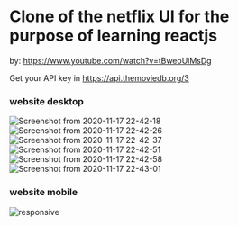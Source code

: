 # Clone of the netflix UI for the purpose of learning reactjs

by: https://www.youtube.com/watch?v=tBweoUiMsDg

Get your API key in https://api.themoviedb.org/3

### website desktop
![Screenshot from 2020-11-17 22-42-18](https://user-images.githubusercontent.com/69400902/99471919-5666b600-2926-11eb-9927-fc304fdf3759.png)
![Screenshot from 2020-11-17 22-42-26](https://user-images.githubusercontent.com/69400902/99471924-58c91000-2926-11eb-9c23-6c90303a18f4.png)
![Screenshot from 2020-11-17 22-42-37](https://user-images.githubusercontent.com/69400902/99471928-5b2b6a00-2926-11eb-965b-c8d41c65a34a.png)
![Screenshot from 2020-11-17 22-42-51](https://user-images.githubusercontent.com/69400902/99471934-5e265a80-2926-11eb-9173-d2d0d53bcffa.png)
![Screenshot from 2020-11-17 22-42-58](https://user-images.githubusercontent.com/69400902/99471941-5ff01e00-2926-11eb-9026-9affe7874070.png)
![Screenshot from 2020-11-17 22-43-01](https://user-images.githubusercontent.com/69400902/99471946-62527800-2926-11eb-95c0-fa6ae21b231a.png)


### website mobile
![responsive](https://user-images.githubusercontent.com/69400902/99471289-063b2400-2925-11eb-843b-9e8b54f55984.gif)

